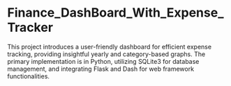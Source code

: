 # Finance_DashBoard_With_Expense_Tracker
This project introduces a user-friendly dashboard for efficient expense tracking, providing insightful yearly and category-based graphs. The primary implementation is in Python, utilizing SQLite3 for database management, and integrating Flask and Dash for web framework functionalities.


